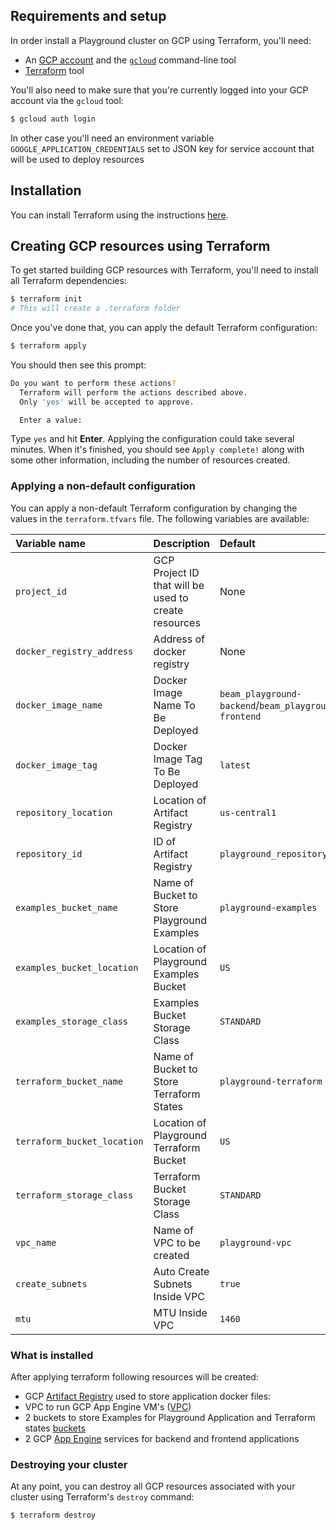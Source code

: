 ## Requirements and setup

In order install a Playground cluster on GCP using Terraform, you'll need:

* An [GCP account](https://cloud.google.com/) and the [`gcloud`](https://cloud.google.com/sdk/gcloud) command-line tool
* [Terraform](https://www.terraform.io/downloads.html) tool

You'll also need to make sure that you're currently logged into your GCP account via the `gcloud` tool:

```bash
$ gcloud auth login
```
In other case you'll need an environment variable `GOOGLE_APPLICATION_CREDENTIALS` set to JSON key for service account that will be used to deploy resources

## Installation

You can install Terraform using the instructions [here](https://www.terraform.io/intro/getting-started/install.html).



## Creating GCP resources using Terraform

To get started building GCP resources with Terraform, you'll need to install all Terraform dependencies:

```bash
$ terraform init
# This will create a .terraform folder
```

Once you've done that, you can apply the default Terraform configuration:

```bash
$ terraform apply
```

You should then see this prompt:

```bash
Do you want to perform these actions?
  Terraform will perform the actions described above.
  Only 'yes' will be accepted to approve.

  Enter a value:
```

Type `yes` and hit **Enter**. Applying the configuration could take several minutes. When it's finished, you should see `Apply complete!` along with some other information, including the number of resources created.

### Applying a non-default configuration

You can apply a non-default Terraform configuration by changing the values in the `terraform.tfvars` file. The following variables are available:

Variable name | Description | Default
:-------------|:------------|:-------
`project_id` | GCP Project ID that will be used to create resources | None
`docker_registry_address` | Address of docker registry | None
`docker_image_name` | Docker Image Name To Be Deployed | `beam_playground-backend`/`beam_playground-frontend`
`docker_image_tag` | Docker Image Tag To Be Deployed | `latest`
`repository_location` | Location of Artifact Registry | `us-central1`
`repository_id` | ID of Artifact Registry | `playground_repository`
`examples_bucket_name` | Name of Bucket to Store Playground Examples | `playground-examples`
`examples_bucket_location` | Location of Playground Examples Bucket | `US`
`examples_storage_class` | Examples Bucket Storage Class | `STANDARD`
`terraform_bucket_name` | Name of Bucket to Store Terraform States | `playground-terraform`
`terraform_bucket_location` | Location of Playground Terraform Bucket | `US`
`terraform_storage_class` | Terraform Bucket Storage Class | `STANDARD`
`vpc_name` | Name of VPC to be created | `playground-vpc`
`create_subnets` | Auto Create Subnets Inside VPC | `true`
`mtu` | MTU Inside VPC | `1460`

### What is installed

After applying terraform following resources will be created:

* GCP [Artifact Registry](https://cloud.google.com/artifact-registry) used to store application docker files:
* VPC to run GCP App Engine VM's ([VPC](https://cloud.google.com/vpc))
* 2 buckets to store Examples for Playground Application and Terraform states [buckets](https://cloud.google.com/storage/docs/key-terms#buckets) 
* 2 GCP [App Engine](https://cloud.google.com/appengine) services for backend and frontend applications


### Destroying your cluster

At any point, you can destroy all GCP resources associated with your cluster using Terraform's `destroy` command:

```bash
$ terraform destroy
```


